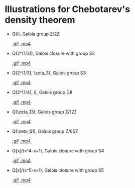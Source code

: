 # Illustrations for Chebotarev's density theorem

* Q(i), Galois group Z/2Z

  [.gif](x2+1.gif) [.mp4](x2+1.mp4)

* Q(2^(1/3)), Galois closure with group S3

  [.gif](x3-2.gif) [.mp4](x3-2.mp4)

* Q(2^(1/3), \zeta_3), Galois group S3

  [.gif](S3.gif) [.mp4](S3.mp4)

* Q(2^(1/4), i), Galois group D8

  [.gif](D8.gif) [.mp4](D8.mp4)

* Q(\zeta_13), Galois group Z/12Z

  [.gif](cyclo-13.gif) [.mp4](cyclo-13.mp4)

* Q(\zeta_61), Galois group Z/60Z

  [.gif](cyclo-61.gif) [.mp4](cyclo-61.mp4)

* Q[x]/(x^4-x+1), Galois closure with group S4

  [.gif](S4.gif) [.mp4](S4.mp4)

* Q[x]/(x^5-x+1), Galois closure with group S5

  [.gif](S5.gif) [.mp4](S5.mp4)
